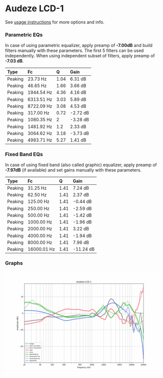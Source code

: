 # Audeze LCD-1
See [usage instructions](https://github.com/jaakkopasanen/AutoEq#usage) for more options and info.

### Parametric EQs
In case of using parametric equalizer, apply preamp of **-7.00dB** and build filters manually
with these parameters. The first 5 filters can be used independently.
When using independent subset of filters, apply preamp of **-7.03 dB**.

| Type    | Fc         |    Q | Gain     |
|:--------|:-----------|:-----|:---------|
| Peaking | 23.73 Hz   | 1.04 | 6.31 dB  |
| Peaking | 46.65 Hz   | 1.66 | 3.66 dB  |
| Peaking | 1944.54 Hz | 4.36 | 4.16 dB  |
| Peaking | 6313.51 Hz | 3.03 | 5.89 dB  |
| Peaking | 8722.09 Hz | 3.08 | 4.53 dB  |
| Peaking | 317.00 Hz  | 0.72 | -2.72 dB |
| Peaking | 1080.35 Hz | 2    | -3.28 dB |
| Peaking | 1481.92 Hz | 1.2  | 2.33 dB  |
| Peaking | 3064.62 Hz | 3.18 | -3.73 dB |
| Peaking | 4983.71 Hz | 5.27 | 1.41 dB  |

### Fixed Band EQs
In case of using fixed band (also called graphic) equalizer, apply preamp of **-7.97dB**
(if available) and set gains manually with these parameters.

| Type    | Fc          |    Q | Gain      |
|:--------|:------------|:-----|:----------|
| Peaking | 31.25 Hz    | 1.41 | 7.24 dB   |
| Peaking | 62.50 Hz    | 1.41 | 2.37 dB   |
| Peaking | 125.00 Hz   | 1.41 | -0.44 dB  |
| Peaking | 250.00 Hz   | 1.41 | -2.59 dB  |
| Peaking | 500.00 Hz   | 1.41 | -1.42 dB  |
| Peaking | 1000.00 Hz  | 1.41 | -1.96 dB  |
| Peaking | 2000.00 Hz  | 1.41 | 3.22 dB   |
| Peaking | 4000.00 Hz  | 1.41 | -1.94 dB  |
| Peaking | 8000.00 Hz  | 1.41 | 7.96 dB   |
| Peaking | 16000.01 Hz | 1.41 | -11.24 dB |

### Graphs
![](./Audeze%20LCD-1.png)